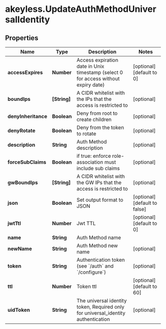 # akeyless.UpdateAuthMethodUniversalIdentity

## Properties

Name | Type | Description | Notes
------------ | ------------- | ------------- | -------------
**accessExpires** | **Number** | Access expiration date in Unix timestamp (select 0 for access without expiry date) | [optional] [default to 0]
**boundIps** | **[String]** | A CIDR whitelist with the IPs that the access is restricted to | [optional] 
**denyInheritance** | **Boolean** | Deny from root to create children | [optional] 
**denyRotate** | **Boolean** | Deny from the token to rotate | [optional] 
**description** | **String** | Auth Method description | [optional] 
**forceSubClaims** | **Boolean** | if true: enforce role-association must include sub claims | [optional] 
**gwBoundIps** | **[String]** | A CIDR whitelist with the GW IPs that the access is restricted to | [optional] 
**json** | **Boolean** | Set output format to JSON | [optional] [default to false]
**jwtTtl** | **Number** | Jwt TTL | [optional] [default to 0]
**name** | **String** | Auth Method name | 
**newName** | **String** | Auth Method new name | [optional] 
**token** | **String** | Authentication token (see &#x60;/auth&#x60; and &#x60;/configure&#x60;) | [optional] 
**ttl** | **Number** | Token ttl | [optional] [default to 60]
**uidToken** | **String** | The universal identity token, Required only for universal_identity authentication | [optional] 


